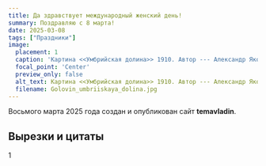 ```yaml
---
title: Да здравствует международный женский день!
summary: Поздравляю с 8 марта! 
date: 2025-03-08
tags: ["Праздники"]
image:
  placement: 1
  caption: 'Картина <<Умбрийская долина>> 1910. Автор --- Александр Яковлевич Головин (1863-1930).'
  focal_point: 'Center'
  preview_only: false
  alt_text: Картина <<Умбрийская долина>> 1910. Автор --- Александр Яковлевич Головин (1863-1930).
  filename: Golovin_umbriiskaya_dolina.jpg
---
```


Восьмого марта 2025 года создан и опубликован сайт **temavladin**.

## Вырезки и цитаты

1